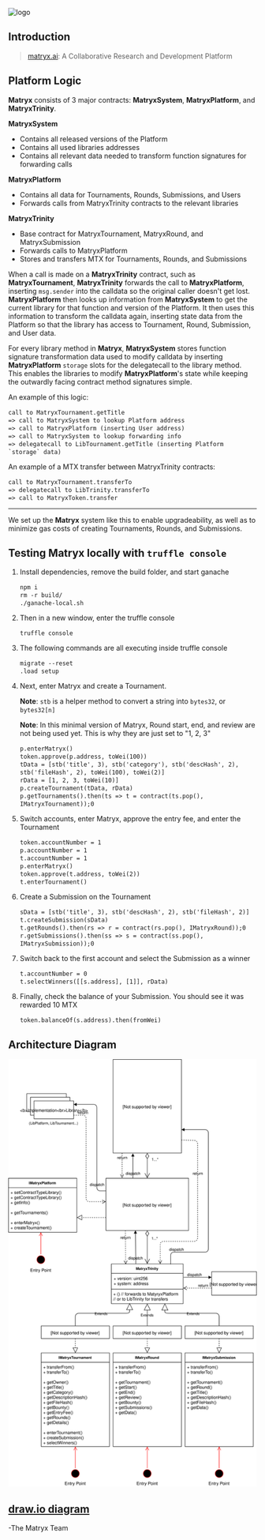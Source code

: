 ![logo](https://github.com/matryx/matryx-alpha-source/blob/master/assets/Matryx-Logo-Black-1600px.png)

## Introduction

> [matryx.ai](https://www.matryx.ai): A Collaborative Research and Development Platform

## Platform Logic

**Matryx** consists of 3 major contracts: **MatryxSystem**, **MatryxPlatform**, and **MatryxTrinity**.

**MatryxSystem**
- Contains all released versions of the Platform
- Contains all used libraries addresses
- Contains all relevant data needed to transform function signatures for forwarding calls

**MatryxPlatform**
- Contains all data for Tournaments, Rounds, Submissions, and Users
- Forwards calls from MatryxTrinity contracts to the relevant libraries

**MatryxTrinity**
- Base contract for MatryxTournament, MatryxRound, and MatryxSubmission
- Forwards calls to MatryxPlatform
- Stores and transfers MTX for Tournaments, Rounds, and Submissions

When a call is made on a **MatryxTrinity** contract, such as **MatryxTournament**, **MatryxTrinity** forwards the call to **MatryxPlatform**, inserting `msg.sender` into the calldata so the original caller doesn't get lost. **MatryxPlatform** then looks up information from **MatryxSystem** to get the current library for that function and version of the Platform. It then uses this information to transform the calldata again, inserting state data from the Platform so that the library has access to Tournament, Round, Submission, and User data.

For every library method in **Matryx**, **MatryxSystem** stores function signature transformation data used to modify calldata by inserting **MatryxPlatform** `storage` slots for the delegatecall to the library method. This enables the libraries to modify **MatryxPlatform**'s state while keeping the outwardly facing contract method signatures simple.

An example of this logic:

    call to MatryxTournament.getTitle
    => call to MatryxSystem to lookup Platform address
    => call to MatryxPlatform (inserting User address)
    => call to MatryxSystem to lookup forwarding info
    => delegatecall to LibTournament.getTitle (inserting Platform `storage` data)

An example of a MTX transfer between MatryxTrinity contracts:

    call to MatryxTournament.transferTo
    => delegatecall to LibTrinity.transferTo
    => call to MatryxToken.transfer

---

We set up the **Matryx** system like this to enable upgradeability, as well as to minimize gas costs of creating Tournaments, Rounds, and Submissions.


## Testing Matryx locally with `truffle console`

1. Install dependencies, remove the build folder, and start ganache
    ```
    npm i
    rm -r build/
    ./ganache-local.sh
    ```

2. Then in a new window, enter the truffle console
    ```
    truffle console
    ```

3. The following commands are all executing inside truffle console
    ```
    migrate --reset
    .load setup
    ```

4. Next, enter Matryx and create a Tournament.

    **Note**: `stb` is a helper method to convert a string into `bytes32`, or `bytes32[n]`

    **Note**: In this minimal version of Matryx, Round start, end, and review are not being used yet. This is why they are just set to "1, 2, 3"
    ```
    p.enterMatryx()
    token.approve(p.address, toWei(100))
    tData = [stb('title', 3), stb('category'), stb('descHash', 2), stb('fileHash', 2), toWei(100), toWei(2)]
    rData = [1, 2, 3, toWei(10)]
    p.createTournament(tData, rData)
    p.getTournaments().then(ts => t = contract(ts.pop(), IMatryxTournament));0
    ```

5. Switch accounts, enter Matryx, approve the entry fee, and enter the Tournament
    ```
    token.accountNumber = 1
    p.accountNumber = 1
    t.accountNumber = 1
    p.enterMatryx()
    token.approve(t.address, toWei(2))
    t.enterTournament()
    ```

6. Create a Submission on the Tournament
    ```
    sData = [stb('title', 3), stb('descHash', 2), stb('fileHash', 2)]
    t.createSubmission(sData)
    t.getRounds().then(rs => r = contract(rs.pop(), IMatryxRound));0
    r.getSubmissions().then(ss => s = contract(ss.pop(), IMatryxSubmission));0
    ```

7. Switch back to the first account and select the Submission as a winner
    ```
    t.accountNumber = 0
    t.selectWinners([[s.address], [1]], rData)
    ```

8. Finally, check the balance of your Submission. You should see it was rewarded 10 MTX
    ```
    token.balanceOf(s.address).then(fromWei)
    ```

## Architecture Diagram

![architecture diagram](https://github.com/matryx/MatryxPlatform/blob/audit/assets/ArchitectureDiagram.svg)

[draw.io diagram](https://www.draw.io/?lightbox=1&highlight=0000ff&layers=1&nav=1&page=0&title=Matryx%20Architecture#Uhttps%3A%2F%2Fdrive.google.com%2Fuc%3Fid%3D1KormLKjy1W3FZkiSdEpGdmwwvE9uNYSp%26export%3Ddownload)
---
-The Matryx Team
